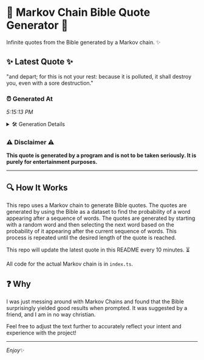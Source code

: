 # 📖 Markov Chain Bible Quote Generator 📖

Infinite quotes from the Bible generated by a Markov chain. ✨

## ✨ Latest Quote ✨
"and depart; for this is not your rest: because it is polluted, it shall destroy you, even with a sore destruction."

### ⏰ Generated At
*5:15:13 PM*

<details>
    <summary>🛠️ Generation Details</summary>
    <p>
        <strong>🌱 Seed:</strong> and<br>
        <strong>🔄 Iterations:</strong> 20<br>
        <strong>📜 Context History:</strong><br>[ and ]: depart;<br>[ and, depart; ]: for<br>[ and, depart;, for ]: this<br>[ and, depart;, for, this ]: is<br>[ and, depart;, for, this, is ]: not<br>[ and, depart;, for, this, is, not ]: your<br>[ depart;, for, this, is, not, your ]: rest:<br>[ for, this, is, not, your, rest: ]: because<br>[ this, is, not, your, rest:, because ]: it<br>[ is, not, your, rest:, because, it ]: is<br>[ not, your, rest:, because, it, is ]: polluted,<br>[ your, rest:, because, it, is, polluted, ]: it<br>[ rest:, because, it, is, polluted,, it ]: shall<br>[ because, it, is, polluted,, it, shall ]: destroy<br>[ it, is, polluted,, it, shall, destroy ]: you,<br>[ is, polluted,, it, shall, destroy, you, ]: even<br>[ polluted,, it, shall, destroy, you,, even ]: with<br>[ it, shall, destroy, you,, even, with ]: a<br>[ shall, destroy, you,, even, with, a ]: sore<br>[ destroy, you,, even, with, a, sore ]: destruction.<br>
    </p>
</details>

### ⚠️ Disclaimer ⚠️
**This quote is generated by a program and is not to be taken seriously. It is purely for entertainment purposes.**

---

## 🔍 How It Works

This repo uses a Markov chain to generate Bible quotes. The quotes are generated by using the Bible as a dataset to find the probability of a word appearing after a sequence of words. The quotes are generated by starting with a random word and then selecting the next word based on the probability of it appearing after the current sequence of words. This process is repeated until the desired length of the quote is reached.

This repo will update the latest quote in this README every 10 minutes. ⏳

All code for the actual Markov chain is in `index.ts`.

## ❓ Why

I was just messing around with Markov Chains and found that the Bible surprisingly yielded good results when prompted. 
It was suggested by a friend, and I am in no way christian.

Feel free to adjust the text further to accurately reflect your intent and experience with the project!

---

*Enjoy*✨

